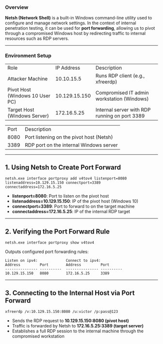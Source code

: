### Overview

**Netsh (Network Shell)** is a built-in Windows command-line utility used to configure and manage network settings. In the context of internal penetration testing, it can be used for **port forwarding**, allowing us to pivot through a compromised Windows host by redirecting traffic to internal resources such as RDP servers.

---

### Environment Setup

|   |   |   |
|---|---|---|
|Role|IP Address|Description|
|Attacker Machine|10.10.15.5|Runs RDP client (e.g., xfreerdp)|
|Pivot Host (Windows 10 User PC)|10.129.15.150|Compromised IT admin workstation (Windows)|
|Target Host (Windows Server)|172.16.5.25|Internal server with RDP running on port 3389|

|   |   |
|---|---|
|Port|Description|
|8080|Port listening on the pivot host (Netsh)|
|3389|RDP port on the internal Windows server|

---

## 1. Using Netsh to Create Port Forward

```Shell
netsh.exe interface portproxy add v4tov4 listenport=8080 listenaddress=10.129.15.150 connectport=3389 connectaddress=172.16.5.25
```

- **listenport=8080**: Port to listen on the pivot host
- **listenaddress=10.129.15.150**: IP of the pivot host (Windows 10)
- **connectport=3389**: Port to forward to on the target machine
- **connectaddress=172.16.5.25**: IP of the internal RDP target

---

## 2. Verifying the Port Forward Rule

```Shell
netsh.exe interface portproxy show v4tov4
```

Outputs configured port forwarding rules:

```Plain
Listen on ipv4:             Connect to ipv4:
Address         Port        Address         Port
--------------- ----------  --------------- ----------
10.129.15.150   8080        172.16.5.25     3389
```

---

## 3. Connecting to the Internal Host via Port Forward

```Shell
xfreerdp /v:10.129.15.150:8080 /u:victor /p:pass@123
```

- Sends the RDP request to **10.129.15.150:8080 (pivot host)**
- Traffic is forwarded by Netsh to **172.16.5.25:3389 (target server)**
- Establishes a full RDP session to the internal machine through the compromised workstation